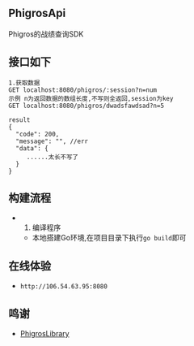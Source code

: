## PhigrosApi
Phigros的战绩查询SDK


## 接口如下
```
1.获取数据
GET localhost:8080/phigros/:session?n=num
示例 n为返回数据的数组长度,不写则全返回,session为key
GET localhost:8080/phigros/dwadsfawdsad?n=5

result
{
  "code": 200,
  "message": "", //err
  "data": {
     ......太长不写了
  }
}

```

## 构建流程
- 1. 编译程序
  - 本地搭建Go环境,在项目目录下执行`go build`即可

## 在线体验
-  `http://106.54.63.95:8080`

## 鸣谢
- [PhigrosLibrary](https://github.com/7aGiven/PhigrosLibrary?tab=readme-ov-file)